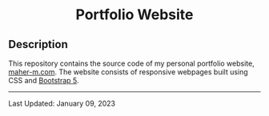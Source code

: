 <div align="center">

# Portfolio Website

</div>

## Description
This repository contains the source code of my personal portfolio website, [maher-m.com](https://maher-m.com/).
The website consists of responsive webpages built using CSS and [Bootstrap 5](https://getbootstrap.com/docs/5.0/getting-started/introduction/).

---
Last Updated: January 09, 2023